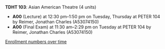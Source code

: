 **TDHT 103**: Asian American Theatre (4 units)

- **A00** (Lecture) at 12:30 pm–1:50 pm on Tuesday, Thursday at PETER 104 by Reimer, Jonathan Charles (A53074150)
- **A00** (Final Exam) at 11:30 am–2:29 pm on Tuesday at PETER 104 by Reimer, Jonathan Charles (A53074150)

[Enrollment numbers over time](./TDHT103.tsv)
